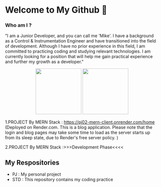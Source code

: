 # Welcome to My Github 👋


### Who am I ? 
"I am a Junior Developer, and you can call me 'Mike'.
I have a background as a Control & Instrumentation Engineer and have transitioned into the field of development.
Although I have no prior experience in this field, I am committed to practicing coding and studying relevant technologies. I am currently looking for a position that will help me gain practical experience and further my growth as a developer."


<p align='center'>
   <a href="https://github-readme-stats.vercel.app/api?username=iamTheMike3&show_icons=true&count_private=true"><img
           height=150
           src="https://github-readme-stats.vercel.app/api?username=iamTheMike&show_icons=true&count_private=true"/></a>
   <a href="https://github.com/iamTheMike/github-readme-stats"><img height=150
                                                                  src="https://github-readme-stats.vercel.app/api/top-langs/?username=iamTheMike&layout=compact"/></a>
</p>


1.PROJECT By MERN Stack : https://pj02-mern-client.onrender.com/home   
(Deployed on Render.com. This is a blog application. Please note that the login and blog pages may take some time to load as the server starts up from its sleep state, due to Render's free server policy. )

2.PROJECT By MERN Stack :>>>Development Phase<<<<

## My Respositories
- PJ : My personal project
- STD : This repository contains my coding practice


